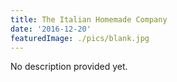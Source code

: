 ```yaml
---
title: The Italian Homemade Company
date: '2016-12-20'
featuredImage: ./pics/blank.jpg
---
```


No description provided yet.
